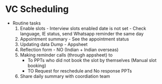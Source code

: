 # VC Scheduling

- Routine tasks
    1. Enable slots - Interview slots enabled date is not set - Check language, IE status, send Whatsapp reminder the same day
    2. Appointment summary - See the appointment status
    3. Updating data Dump - Appsheet
    4. Reflection form - NO (Indian + Indian overseas)
    5. Making reminder calls (through appsheet) to 
        - To PPTs who did not book the slot by themselves (Manual slot booking)
        - TO Request for reschedule and No response PPTs
    6. Share daily summary with coordiation team
